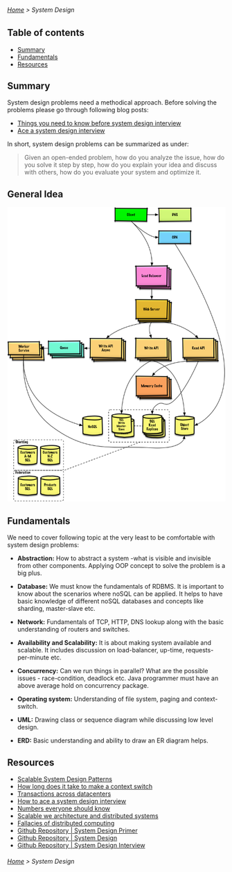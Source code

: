 ###### [Home](../../../README.md) > System Design

## Table of contents
 * [Summary](#summary)
 * [Fundamentals](#fundamentals)
 * [Resources](#resources)
   

## Summary
System design problems need a methodical approach. Before solving the problems please go through following blog posts:

 * [Things you need to know before system design interview](http://blog.gainlo.co/index.php/2015/10/22/8-things-you-need-to-know-before-system-design-interviews/)
 * [Ace a system design interview](https://www.palantir.com/how-to-ace-a-systems-design-interview/)

In short, system design problems can be summarized as under:

> Given an open-ended problem, how do you analyze the issue, how do you solve it step by step, how do you explain your idea and discuss with others, how do you evaluate your system and optimize it.

## General Idea
![System Design](./images/system-design.png)

## Fundamentals
We need to cover following topic at the very least to be comfortable with system design problems:
  
  * **Abstraction:** How to abstract a system -what is visible and invisible from other components. Applying OOP concept to solve the problem is a big plus.
  
  * **Database:** We must know the fundamentals of RDBMS. It is important to know about the scenarios where noSQL can be applied. It helps to have basic knowledge of different noSQL databases and concepts like sharding, master-slave etc. 

  * **Network:** Fundamentals of TCP, HTTP, DNS lookup along with the basic understanding of routers and switches.
  
  * **Availability and Scalability:** It is about making system available and scalable. It includes discussion on load-balancer, up-time, requests-per-minute etc.
  
  * **Concurrency:** Can we run things in parallel? What are the possible issues - race-condition, deadlock etc. Java programmer must have an above average hold on concurrency package.
  
  * **Operating system:** Understanding of file system, paging and context-switch.
  
  * **UML:** Drawing class or sequence diagram while discussing low level design.
  
  * **ERD:** Basic understanding and ability to draw an ER diagram helps.
  
## Resources
- [Scalable System Design Patterns](http://horicky.blogspot.com/2010/10/scalable-system-design-patterns.html)
- [How long does it take to make a context switch](https://blog.tsunanet.net/2010/11/how-long-does-it-take-to-make-context.html)
- [Transactions across datacenters](https://www.youtube.com/watch?v=srOgpXECblk)
- [How to ace a system design interview](http://www.palantir.com/2011/10/how-to-rock-a-systems-design-interview/)
- [Numbers everyone should know](https://everythingisdata.wordpress.com/2009/10/17/numbers-everyone-should-know/)
- [Scalable we architecture and distributed systems](http://www.aosabook.org/en/distsys.html)
- [Fallacies of distributed computing](https://pages.cs.wisc.edu/~zuyu/files/fallacies.pdf)
- [Github Repository | System Design Primer](https://github.com/donnemartin/system-design-primer)
- [Github Repository | System Design](https://github.com/FreemanZhang/system-design)
- [Github Repository | System Design Interview](https://github.com/checkcheckzz/system-design-interview)

###### [Home](../../../README.md) > System  Design
